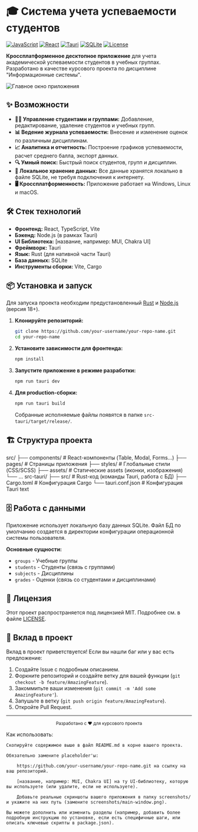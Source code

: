 # 🎓 Система учета успеваемости студентов

[![JavaScript](https://img.shields.io/badge/JavaScript-ES6+-F7DF1E?logo=javascript&logoColor=black)](https://developer.mozilla.org/ru/docs/Web/JavaScript)
[![React](https://img.shields.io/badge/React-18.2+-61DAFB?logo=react&logoColor=black)](https://react.dev/)
[![Tauri](https://img.shields.io/badge/Tauri-1.0+-FFC131?logo=tauri&logoColor=black)](https://tauri.app/)
[![SQLite](https://img.shields.io/badge/SQLite-3.40+-003B57?logo=sqlite&logoColor=white)](https://www.sqlite.org/)
[![License](https://img.shields.io/badge/License-MIT-green.svg)](LICENSE)

**Кроссплатформенное десктопное приложение** для учета академической успеваемости студентов в учебных группах. Разработано в качестве курсового проекта по дисциплине "Информационные системы".

![Главное окно приложения](screenshots/main-window.png) <!-- Замените на реальный скриншот -->

## ✨ Возможности

*   **👨‍🎓 Управление студентами и группами:** Добавление, редактирование, удаление студентов и учебных групп.
*   **📊 Ведение журнала успеваемости:** Внесение и изменение оценок по различным дисциплинам.
*   **📈 Аналитика и отчетность:** Построение графиков успеваемости, расчет среднего балла, экспорт данных.
*   **🔍 Умный поиск:** Быстрый поиск студентов, групп и дисциплин.
*   **💾 Локальное хранение данных:** Все данные хранятся локально в файле SQLite, не требуя подключения к интернету.
*   **🖥️ Кроссплатформенность:** Приложение работает на Windows, Linux и macOS.

## 🛠️ Стек технологий

*   **Фронтенд:** React, TypeScript, Vite
*   **Бэкенд:** Node.js (в рамках Tauri)
*   **UI Библиотека:** [название, например: MUI, Chakra UI]
*   **Фреймворк:** Tauri
*   **Язык:** Rust (для нативной части Tauri)
*   **База данных:** SQLite
*   **Инструменты сборки:** Vite, Cargo

## 📦 Установка и запуск

Для запуска проекта необходим предустановленный [Rust](https://www.rust-lang.org/tools/install) и [Node.js](https://nodejs.org/) (версия 18+).

1.  **Клонируйте репозиторий:**
    ```bash
    git clone https://github.com/your-username/your-repo-name.git
    cd your-repo-name
    ```

2.  **Установите зависимости для фронтенда:**
    ```bash
    npm install
    ```

3.  **Запустите приложение в режиме разработки:**
    ```bash
    npm run tauri dev
    ```

4.  **Для production-сборки:**
    ```bash
    npm run tauri build
    ```
    Собранные исполняемые файлы появятся в папке `src-tauri/target/release/`.

## 🏗️ Структура проекта

src/
├── components/ # React-компоненты (Table, Modal, Forms...)
├── pages/ # Страницы приложения
├── styles/ # Глобальные стили (CSS/SCSS)
├── assets/ # Статические assets (иконки, изображения)
└── ...
src-tauri/
├── src/ # Rust-код (команды Tauri, работа с БД)
├── Cargo.toml # Конфигурация Cargo
└── tauri.conf.json # Конфигурация Tauri
text


## 🗄️ Работа с данными

Приложение использует локальную базу данных SQLite. Файл БД по умолчанию создается в директории конфигурации операционной системы пользователя.

**Основные сущности:**
*   `groups` - Учебные группы
*   `students` - Студенты (связь с группами)
*   `subjects` - Дисциплины
*   `grades` - Оценки (связь со студентами и дисциплинами)

## 📄 Лицензия

Этот проект распространяется под лицензией MIT. Подробнее см. в файле [LICENSE](LICENSE).

## 🤝 Вклад в проект

Вклад в проект приветствуется! Если вы нашли баг или у вас есть предложение:
1. Создайте Issue с подробным описанием.
2. Форкните репозиторий и создайте ветку для вашей функции (`git checkout -b feature/AmazingFeature`).
3. Закоммитьте ваши изменения (`git commit -m 'Add some AmazingFeature'`).
4. Запушьте в ветку (`git push origin feature/AmazingFeature`).
5. Откройте Pull Request.

---

<div align="center">
    <sub>Разработано с ❤️ для курсового проекта</sub>
</div>

Как использовать:

    Скопируйте содержимое выше в файл README.md в корне вашего проекта.

    Обязательно замените placeholder'ы:

        https://github.com/your-username/your-repo-name.git на ссылку на ваш репозиторий.

        [название, например: MUI, Chakra UI] на ту UI-библиотеку, которую вы используете (или удалите, если не используете).

        Добавьте реальные скриншоты вашего приложения в папку screenshots/ и укажите на них путь (замените screenshots/main-window.png).

    Вы можете дополнить или изменить разделы (например, добавить более подробную инструкцию по установке, если есть специфичные шаги, или описать ключевые скрипты в package.json).
